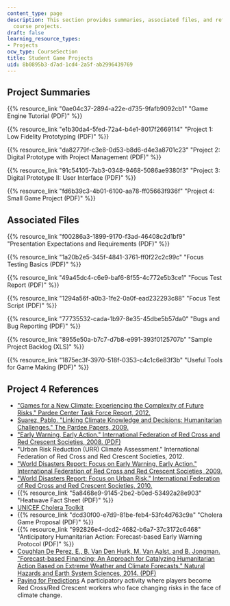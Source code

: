 ```yaml
---
content_type: page
description: This section provides summaries, associated files, and references for
  course projects.
draft: false
learning_resource_types:
- Projects
ocw_type: CourseSection
title: Student Game Projects
uid: 8b0895b3-d7ad-1cd4-2a5f-ab2996439769
---
```

## Project Summaries

{{% resource_link "0ae04c37-2894-a22e-d735-9fafb9092cb1" "Game Engine Tutorial (PDF)" %}}

{{% resource_link "e1b30da4-5fed-72a4-b4e1-8017f2669114" "Project 1: Low Fidelity Prototyping (PDF)" %}}

{{% resource_link "da82779f-c3e8-0d53-b8d6-d4e3a8701c23" "Project 2: Digital Prototype with Project Management (PDF)" %}}

{{% resource_link "91c54105-7ab3-0348-9468-5086ae9380f3" "Project 3: Digital Prototype II: User Interface (PDF)" %}}

{{% resource_link "fd6b39c3-4b01-6100-aa78-ff05663f936f" "Project 4: Small Game Project (PDF)" %}}

## Associated Files

{{% resource_link "f00286a3-1899-9170-f3ad-46408c2d1bf9" "Presentation Expectations and Requirements (PDF)" %}}

{{% resource_link "1a20b2e5-345f-4841-3761-ff0f22c2c99c" "Focus Testing Basics (PDF)" %}}

{{% resource_link "49a45dc4-c6e9-baf6-8f55-4c772e5b3ce1" "Focus Test Report (PDF)" %}}

{{% resource_link "1294a56f-a0b3-1fe2-0a0f-ead232293c88" "Focus Test Script (PDF)" %}}

{{% resource_link "77735532-cada-1b97-8e35-45dbe5b57da0" "Bugs and Bug Reporting (PDF)" %}}

{{% resource_link "8955e50a-b7c7-d7b8-e991-393f0125707b" "Sample Project Backlog (XLS)" %}}

{{% resource_link "1875ec3f-3970-518f-0353-c4c1c6e83f3b" "Useful Tools for Game Making (PDF)" %}}

## Project 4 References

- ["Games for a New Climate: Experiencing the Complexity of Future Risks." Pardee Center Task Force Report, 2012.](http://www.bu.edu/pardee/publications-library/2012-archive-2/games-climate-task-force/)
- [Suarez, Pablo. "Linking Climate Knowledge and Decisions: Humanitarian Challenges." The Pardee Papers, 2009.](http://www.bu.edu/pardee/pardee-paper-007-climate/)
- ["Early Warning, Early Action." International Federation of Red Cross and Red Crescent Societies, 2008. (PDF)](https://www.climatecentre.org/downloads/files/reports/Early%20Warning%20Early%20Action%202008.pdf)
- "Urban Risk Reduction (URR) Climate Assessment." International Federation of Red Cross and Red Crescent Societies, 2012.
- ["World Disasters Report: Focus on Early Warning, Early Action." International Federation of Red Cross and Red Crescent Societies, 2009.](https://reliefweb.int/report/world/world-disasters-report-2009-focus-early-warning-early-action)
- ["World Disasters Report: Focus on Urban Risk." International Federation of Red Cross and Red Crescent Societies, 2010.](https://reliefweb.int/report/world/world-disasters-report-focus-urban-risk-2010)
- {{% resource_link "5a8468e9-9145-2be2-b0ed-53492a28e903" "Heatwave Fact Sheet (PDF)" %}}
- [UNICEF Cholera Toolkit](http://www.unicef.org/cholera_toolkit/)
- {{% resource_link "dcd30f00-e7d9-81be-feb4-53fc4d763c9a" "Cholera Game Proposal (PDF)" %}}
- {{% resource_link "992826e4-dcd2-4682-b6a7-37c3172c6468" "Anticipatory Humanitarian Action: Forecast-based Early Warning Protocol (PDF)" %}}
- [Coughlan De Perez, E., B. Van Den Hurk, M. Van Aalst, and B. Jongman. "Forecast-based Financing: An Approach for Catalyzing Humanitarian Action Based on Extreme Weather and Climate Forecasts." Natural Hazards and Earth System Sciences, 2014. (PDF)](http://www.nat-hazards-earth-syst-sci.net/15/895/2015/nhess-15-895-2015.pdf)
- [Paying for Predictions](http://www.climatecentre.org/resources-games/paying-for-predictions) A participatory activity where players become Red Cross/Red Crescent workers who face changing risks in the face of climate change.